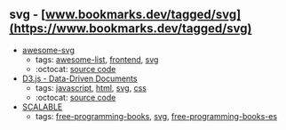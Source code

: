 svg - [www.bookmarks.dev/tagged/svg](https://www.bookmarks.dev/tagged/svg)
---
* [awesome-svg](https://github.com/willianjusten/awesome-svg#readme)
    * tags: [awesome-list](../tagged/awesome-list.md), [frontend](../tagged/frontend.md), [svg](../tagged/svg.md)
    * :octocat: [source code](https://github.com/willianjusten/awesome-svg#readme)
* [D3.js - Data-Driven Documents](https://d3js.org/)
    * tags: [javascript](../tagged/javascript.md), [html](../tagged/html.md), [svg](../tagged/svg.md), [css](../tagged/css.md)
    * :octocat: [source code](https://github.com/d3/d3)
* [SCALABLE](https://leanpub.com/scalable/)
    * tags: [free-programming-books](../tagged/free-programming-books.md), [svg](../tagged/svg.md), [free-programming-books-es](../tagged/free-programming-books-es.md)
